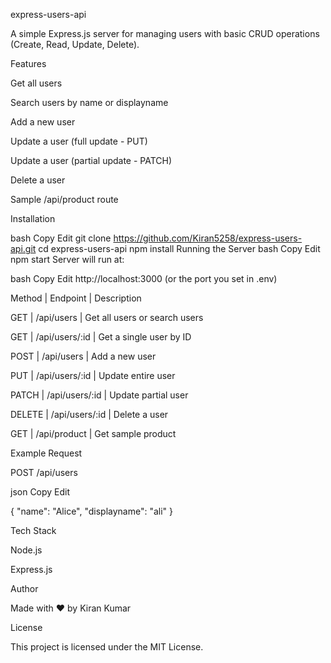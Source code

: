 express-users-api

A simple Express.js server for managing users with basic CRUD operations (Create, Read, Update, Delete).

Features

Get all users

Search users by name or displayname

Add a new user

Update a user (full update - PUT)

Update a user (partial update - PATCH)

Delete a user

Sample /api/product route

Installation

bash
Copy
Edit
git clone https://github.com/Kiran5258/express-users-api.git
cd express-users-api
npm install
Running the Server
bash
Copy
Edit
npm start
Server will run at:

bash
Copy
Edit
http://localhost:3000
(or the port you set in .env)

Method                 | Endpoint                    | Description

GET                    | /api/users                  | Get all users or search users

GET                    | /api/users/:id              | Get a single user by ID

POST                   | /api/users                  | Add a new user

PUT                    | /api/users/:id              | Update entire user

PATCH                  | /api/users/:id              | Update partial user

DELETE                 | /api/users/:id              | Delete a user

GET                    | /api/product                | Get sample product


Example Request

POST /api/users

json
Copy
Edit

{
  "name": "Alice",
  "displayname": "ali"
}

Tech Stack

Node.js

Express.js

Author

Made with ❤️ by Kiran Kumar

License

This project is licensed under the MIT License.
